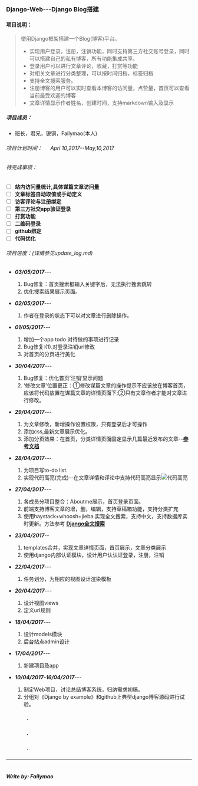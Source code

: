 ###    Django-Web---Django Blog搭建

#### 项目说明：
> 使用Django框架搭建一个Blog(博客)平台。
> * 实现用户登录，注册，注销功能，同时支持第三方社交账号登录，同时可以搭建自己的私有博客，所有功能集成共享。
> * 登录用户可以进行文章评论，收藏，打赏等功能
> * 对相关文章进行分类整理，可以按时间归档，标签归档
> * 支持全文搜索服务。
> * 注册博客的用户可以实时查看本博客的访问量，点赞量，首页可以查看当前最受欢迎的博客
> * 文章详情显示作者姓名，创建时间，支持markdown输入及显示
>

##### 项目成员：
+  班长，君兄，锐铜，Failymao(本人)

###### 项目计划时间： &emsp; *Apri 10,2017--May,10,2017*

###### 待完成事项：<br>
> 
- [ ] **站内访问量统计,具体谋篇文章访问量**
- [ ] **文章标签自动取值或手动定义**
- [ ] **访客评论与注册绑定**
- [ ] **第三方社交app验证登录**
- [ ] **打赏功能**
- [ ] **二维码登录**
- [ ] **github绑定**
- [ ] **代码优化**
>
###### 项目进度：(*详情参见update_log.md*)
* ***03/05/2017***---
    1. Bug修复：首页搜索框输入关键字后，无法执行搜索跳转
    2. 优化搜索结果展示页面。

* ***02/05/2017***---
   1. 作者在登录的状态下可以对文章进行删除操作。

* ***01/05/2017***---
  1. 增加一个app todo 对待做的事项进行记录
  2. Bug修复:(1).对登录注销url修改 
  3. 对首页的分页进行美化

* ***30/04/2017***---
  1. Bug修复：优化首页’注销‘显示问题
  2. ‘修改文章’位置更正：①修改谋篇文章的操作提示不应该放在博客首页，应该将代码放置在谋篇文章的详情页面下;②只有文章作者才能对文章进行修改。

* ***29/04/2017***---
  1. 为文章修改，新增操作设置权限，只有登录后才可操作
  2. 添加css,最新文章展示优化。
  3. 添加分页效果：在首页，分类详情页面固定显示几篇最近发布的文章--**[参考文档](http://www.jianshu.com/p/6c4615751854)**

* ***28/04/2017***---
  1. 为项目写to-do list.
  2. 实现代码高亮(完成)--在文章详情和评论中支持代码高亮显示![代码高亮](https://ws1.sinaimg.cn/large/8599e4cfly1ff5w5fwol5j20kr05kgln.jpg)

* ***27/04/2017***--- 
    1. 各成员分项目整合：Aboutme展示，首页登录页面。
    2. 前端支持博客文章的增，删，编辑，支持草稿箱功能，支持分类扩充
    3. 使用haystack+whoosh+jieba 实现全文搜索，支持中文，支持数据库实时更新。方法参考 **[Django全文搜索](http://www.jianshu.com/p/5073e25de698)**

* ***23/04/2017***--
  1. templates合并，实现文章详情页面，首页展示，文章分类展示
  2. 使用django内部认证模块，设计用户认认证登录，注册，注销

* ***22/04/2017***---
  1. 任务划分，为相应的视图设计渲染模板

* ***20/04/2017***---
   1. 设计视图views
    2. 定义url规则

* ***18/04/2017***---
  1. 设计models模块
  2. 后台站点admin设计

* ***17/04/2017***---
   1. 新建项目及app

 * ***10/04/2017-16/04/2017***---
    1. 制定Web项目，讨论总结博客系统，归纳需求初稿。
     2. 分组对《Django by example》和github上典型django博客源码进行试验。
        &emsp;&emsp;

 ##### &emsp;&emsp;&emsp;&emsp;**.**
 ##### &emsp;&emsp;&emsp;&emsp;**.**
 ##### &emsp;&emsp;&emsp;&emsp;**.**



***

#####  &emsp;&emsp;&emsp;&emsp;&emsp;&emsp;&emsp;&emsp;&emsp;&emsp;&emsp;&emsp;&emsp;&emsp;&emsp;&emsp;&emsp;&emsp;&emsp;&emsp;&emsp;&emsp;&emsp;&emsp;&emsp;&emsp;&emsp;&emsp;&emsp;&emsp;&emsp;&emsp;&emsp;&emsp;*Write by: Failymao*